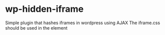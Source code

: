 # wp-hidden-iframe
Simple plugin that hashes iframes in wordpress using AJAX
The iframe.css should be used in the <head> element
